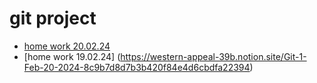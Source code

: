 # git project 
- [home work 20.02.24](https://github.com/FeiselM/git/blob/f43d85fb9832c9800aac7ebdd6280cb063c2cccf/README.md)
- [home work 19.02.24] (https://western-appeal-39b.notion.site/Git-1-Feb-20-2024-8c9b7d8d7b3b420f84e4d6cbdfa22394)